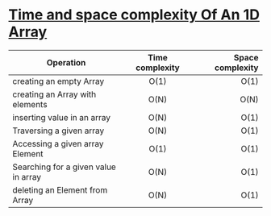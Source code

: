 # <ins>  Time and space complexity Of An 1D Array </ins> #

|  Operation               | Time complexity      | Space complexity |
|--------------------------|:--------------------:|-----------------:|
| creating an empty Array  |        O(1)          |  O(1)     |                  
| creating an Array with elements|O(N)      |   O(N)    |
|inserting value in an array | O(N) | O(1) |
| Traversing a given array | O(N) | O(1) |
| Accessing a given array Element | O(1)  | O(1) |
| Searching for a given value in array | O(N) | O(1) |
| deleting an Element from Array | O(N) | O(1) |

